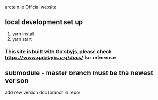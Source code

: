 
arctern.io Official website 

## local development set up

1. yarn install
2. yarn start

### This site is built with Gatsbyjs, please check https://www.gatsbyjs.org/docs/ for reference

## submodule - master branch must be the newest verison

add new version doc (branch in repo)

